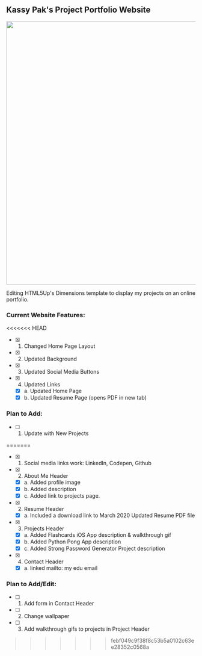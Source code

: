 ## Kassy Pak's Project Portfolio Website
<img src="https://github.com/kaspak/kaspak.github.io/blob/master/WebsiteDemo.gif" width=700>

Editing HTML5Up's Dimensions template to display my projects on an online portfolio.

### Current Website Features:
<<<<<<< HEAD
- [X] 1. Changed Home Page Layout
- [X] 2. Updated Background
- [X] 3. Updated Social Media Buttons
- [X] 4. Updated Links
  - [X] a. Updated Home Page
  - [X] b. Updated Resume Page (opens PDF in new tab)

### Plan to Add:
- [ ] 1. Update with New Projects

=======
- [X] 1. Social media links work: LinkedIn, Codepen, Github
- [X] 2. About Me Header
  - [X] a. Added profile image
  - [X] b. Added description
  - [X] c. Added link to projects page.
  
- [X] 2. Resume Header
  - [X] a. Included a download link to March 2020 Updated Resume PDF file

- [X] 3. Projects Header
  - [X] a. Added Flashcards iOS App description & walkthrough gif
  - [X] b. Added Python Pong App description
  - [X] c. Added Strong Password Generator Project description
  
- [X] 4. Contact Header
  - [X] a. linked mailto: my edu email

### Plan to Add/Edit:
- [ ] 1. Add form in Contact Header
- [ ] 2. Change wallpaper
- [ ] 3. Add walkthrough gifs to projects in Project Header
>>>>>>> febf049c9f38f8c53b5a0102c63ee28352c0568a
